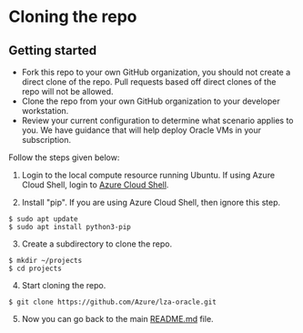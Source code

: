 # Cloning the repo

## Getting started

- Fork this repo to your own GitHub organization, you should not create a direct clone of the repo. Pull requests based off direct clones of the repo will not be allowed.
- Clone the repo from your own GitHub organization to your developer workstation.
- Review your current configuration to determine what scenario applies to you. We have guidance that will help deploy Oracle VMs in your subscription.


Follow the steps given below:

1. Login to the local compute resource running Ubuntu. If using Azure Cloud Shell, login to  [Azure Cloud Shell](https://shell.azure.com).

2. Install "pip". If you are using Azure Cloud Shell, then ignore this step.
```
$ sudo apt update
$ sudo apt install python3-pip
```

3. Create a subdirectory to clone the repo.
```
$ mkdir ~/projects
$ cd projects
```

4. Start cloning the repo.
```
$ git clone https://github.com/Azure/lza-oracle.git
```

5. Now you can go back to the main [README.md](../../README.md) file.
